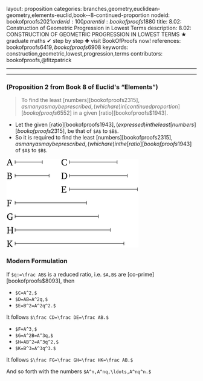 layout: proposition
categories: branches,geometry,euclidean-geometry,elements-euclid,book--8-continued-proportion
nodeid: bookofproofs$2021
orderid: 100
parentid: bookofproofs$1880
title: 8.02: Construction of Geometric Progression in Lowest Terms
description: 8.02: CONSTRUCTION OF GEOMETRIC PROGRESSION IN LOWEST TERMS ★ graduate maths ✔ step by step ✚ visit BookOfProofs now!
references: bookofproofs$6419,bookofproofs$6908
keywords: construction,geometric,lowest,progression,terms
contributors: bookofproofs,@fitzpatrick

---


---

### (Proposition 2 from Book 8 of Euclid's “Elements”)

> To find the least [numbers][bookofproofs$2315], as many as may be prescribed, (which are) in [continued proportion][bookofproofs$6552] in a given [ratio][bookofproofs$1943].
* Let the given [ratio][bookofproofs$1943], (expressed) in the least [numbers][bookofproofs$2315], be that of `$A$` to `$B$`.
* So it is required to find the least [numbers][bookofproofs$2315], as many as may be prescribed, (which are) in the [ratio][bookofproofs$1943] of `$A$` to `$B$`.


![fig02e](https://github.com/bookofproofs/bookofproofs.github.io/blob/main/_sources/_assets/images/euclid/Book08/fig02e.png?raw=true)



### Modern Formulation

If `$q:=\frac AB$` is a reduced ratio, i.e. `$A,B$` are [co-prime][bookofproofs$8093], then 

* `$C=A^2,$`
* `$D=AB=A^2q,$`
* `$E=B^2=A^2q^2.$`

It follows `$\frac CD=\frac DE=\frac AB.$` 

* `$F=A^3,$`
* `$G=A^2B=A^3q,$`
* `$H=AB^2=A^3q^2,$`
* `$K=B^3=A^3q^3.$`

It follows `$\frac FG=\frac GH=\frac HK=\frac AB.$`

And so forth with the numbers `$A^n,A^nq,\ldots,A^nq^n.$`
